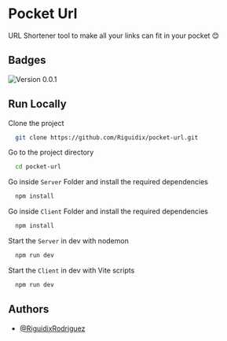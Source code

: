 
# Pocket Url

URL Shortener tool to make all your links can fit in your pocket 😊

## Badges

![Version 0.0.1](https://img.shields.io/badge/version-0.0.1-0)
## Run Locally

Clone the project

```bash
  git clone https://github.com/Riguidix/pocket-url.git
```

Go to the project directory

```bash
  cd pocket-url
```

Go inside `Server` Folder and install the required dependencies

```bash
  npm install
```

Go inside `Client` Folder and install the required dependencies

```bash
  npm install
```

Start the `Server` in dev with nodemon

```bash
  npm run dev
```

Start the `Client` in dev with Vite scripts

```bash
  npm run dev
```

## Authors

- [@RiguidixRodriguez](https://www.github.com/riguidix)

